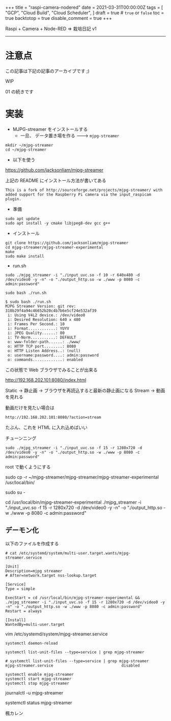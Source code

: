 +++
title = "raspi-camera-nodered"
date = 2021-03-31T00:00:00Z
tags = [
    "GCP",
    "Cloud Build",
    "Cloud Scheduler",
]
draft = true # `true` or `false`
toc = true
backtotop = true
disable_comment = true
+++

Raspi + Camera + Node-RED => 栽培日記 v1

<!--more-->
---

# 注意点

この記事は下記の記事のアーカイブです ;)

WIP

01 の続きです


# 実装

+ MJPG-streamer をインストールする
  + 一旦、 データ置き場を作る ---> `mjpg-streamer`

```
mkdir ~/mjpg-streamer
cd ~/mjpg-streamer
```

+ 以下を使う

https://github.com/jacksonliam/mjpg-streamer

上記の README にインストール方法が書いてある


```
This is a fork of http://sourceforge.net/projects/mjpg-streamer/ with added support for the Raspberry Pi camera via the input_raspicam plugin.
```

+ 準備

```
sudo apt update
sudo apt install -y cmake libjpeg8-dev gcc g++
```

+ インストール

```
git clone https://github.com/jacksonliam/mjpg-streamer
cd mjpg-streamer/mjpg-streamer-experimental
make
sudo make install
```

+ run.sh

```
sudo ./mjpg_streamer -i "./input_uvc.so -f 10 -r 640x480 -d /dev/video0 -y -n" -o "./output_http.so -w ./www -p 8080 -c admin:password"
```
```
sudo bash ./run.sh
```
```
$ sudo bash ./run.sh
MJPG Streamer Version: git rev: 310b29f4a94c46652b20c4b7b6e5cf24e532af39
 i: Using V4L2 device.: /dev/video0
 i: Desired Resolution: 640 x 480
 i: Frames Per Second.: 10
 i: Format............: YUYV
 i: JPEG Quality......: 80
 i: TV-Norm...........: DEFAULT
 o: www-folder-path......: ./www/
 o: HTTP TCP port........: 8080
 o: HTTP Listen Address..: (null)
 o: username:password....: admin:password
 o: commands.............: enabled
```


この状態で Web ブラウザでみることが出来る

http://192.168.202.101:8080/index.html

Static -> 静止画 -> ブラウザを再読込すると最新の静止画になる
Stream -> 動画を見れる


動画だけを見たい場合は

```
http://192.168.202.101:8080/?action=stream
```

たぶん、これを HTML に入れ込めばいい


チューンニング

```
sudo ./mjpg_streamer -i "./input_uvc.so -f 15 -r 1280x720 -d /dev/video0 -y -n" -o "./output_http.so -w ./www -p 8080 -c admin:password"
```

root で動くようにする

sudo cp -r ~/mjpg-streamer/mjpg-streamer/mjpg-streamer-experimental /usr/local/bin/



sudo su -

cd /usr/local/bin/mjpg-streamer-experimental
./mjpg_streamer -i "./input_uvc.so -f 15 -r 1280x720 -d /dev/video0 -y -n" -o "./output_http.so -w ./www -p 8080 -c admin:password"










## デーモン化

以下のファイルを作成する


```
# cat /etc/systemd/system/multi-user.target.wants/mjpg-streamer.service

[Unit]
Description=mjpg streamer
# After=network.target nss-lookup.target

[Service]
Type = simple

ExecStart = cd /usr/local/bin/mjpg-streamer-experimental && ./mjpg_streamer -i "./input_uvc.so -f 15 -r 1280x720 -d /dev/video0 -y -n" -o "./output_http.so -w ./www -p 8080 -c admin:password"
Restart = always

[Install]
WantedBy=multi-user.target
```




vim /etc/systemd/system/mjpg-streamer.service







```
systemctl daemon-reload
```

```
systemctl list-unit-files --type=service | grep mjpg-streamer
```
```
# systemctl list-unit-files --type=service | grep mjpg-streamer
mjpg-streamer.service                              disabled
```

```
systemctl enable mjpg-streamer
systemctl start mjpg-streamer
systemctl stop mjpg-streamer
```

journalctl -u mjpg-streamer




systemctl status mjpg-streamer




楓カレン